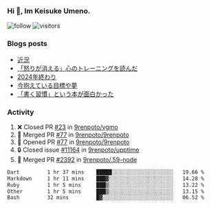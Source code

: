 ### Hi 👋, Im Keisuke Umeno.

<!--
**9renpoto/9renpoto** is a ✨ _special_ ✨ repository because its `README.md` (this file) appears on your GitHub profile.

Here are some ideas to get you started:

- 🔭 I’m currently working on ...
- 🌱 I’m currently learning ...
- 👯 I’m looking to collaborate on ...
- 🤔 I’m looking for help with ...
- 💬 Ask me about ...
- 📫 How to reach me: ...
- 😄 Pronouns: ...
- ⚡ Fun fact: ...
-->

![follow](https://img.shields.io/github/followers/9renpoto?label=Follow&style=social)
![visitors](https://komarev.com/ghpvc/?username=9renpoto&label=Profile%20views&color=0e75b6&style=flat)

### Blogs posts

<!-- BLOG-POST-LIST:START -->
- [近況](https://9renpoto.win/entry/2025/04/05/current_status)
- [「怒りが消える」心のトレーニングを読んだ](https://9renpoto.win/entry/2025/02/01/anger-management)
- [2024年終わり](https://9renpoto.win/entry/2024/12/31/2024-end)
- [今抱えている目標や夢](https://9renpoto.win/entry/2024/12/02/objective)
- [「書く習慣」という本が面白かった](https://9renpoto.win/entry/2024/11/11/leave_a_feeling_sad)
<!-- BLOG-POST-LIST:END -->

### Activity

<!--START_SECTION:activity-->
1. ❌ Closed PR [#23](https://github.com/9renpoto/vgmo/pull/23) in [9renpoto/vgmo](https://github.com/9renpoto/vgmo)
2. 🎉 Merged PR [#77](https://github.com/9renpoto/9renpoto/pull/77) in [9renpoto/9renpoto](https://github.com/9renpoto/9renpoto)
3. 💪 Opened PR [#77](https://github.com/9renpoto/9renpoto/pull/77) in [9renpoto/9renpoto](https://github.com/9renpoto/9renpoto)
4. 🔒 Closed issue [#11164](https://github.com/9renpoto/upptime/issues/11164) in [9renpoto/upptime](https://github.com/9renpoto/upptime)
5. 🎉 Merged PR [#2392](https://github.com/9renpoto/.59-node/pull/2392) in [9renpoto/.59-node](https://github.com/9renpoto/.59-node)
<!--END_SECTION:activity-->

<!--START_SECTION:waka-->

```txt
Dart         1 hr 37 mins    █████░░░░░░░░░░░░░░░░░░░░   19.66 %
Markdown     1 hr 11 mins    ███▓░░░░░░░░░░░░░░░░░░░░░   14.28 %
Ruby         1 hr 5 mins     ███▒░░░░░░░░░░░░░░░░░░░░░   13.22 %
Other        1 hr 5 mins     ███▒░░░░░░░░░░░░░░░░░░░░░   13.15 %
Bash         32 mins         █▓░░░░░░░░░░░░░░░░░░░░░░░   06.52 %
```

<!--END_SECTION:waka-->
